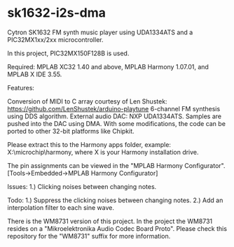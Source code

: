 # sk1632-i2s-dma
Cytron SK1632 FM synth music player using UDA1334ATS and a PIC32MX1xx/2xx microcontroller.

In this project, PIC32MX150F128B is used.

Required: MPLAB XC32 1.40 and above, MPLAB Harmony 1.07.01, and MPLAB X IDE 3.55.

Features:

Conversion of MIDI to C array courtesy of Len Shustek: https://github.com/LenShustek/arduino-playtune
6-channel FM synthesis using DDS algorithm.
External audio DAC: NXP UDA1334ATS.
Samples are pushed into the DAC using DMA.
With some modifications, the code can be ported to other 32-bit platforms like Chipkit.

Please extract this to the Harmony apps folder, example: X:\microchip\harmony, where X is your Harmony installation drive.

The pin assignments can be viewed in the "MPLAB Harmony Configurator". [Tools->Embedded->MPLAB Harmony Configurator]

Issues: 
1.) Clicking noises between changing notes.

Todo: 
1.) Suppress the clicking noises between changing notes.
2.) Add an interpolation filter to each sine wave.

There is the WM8731 version of this project. In the project the WM8731 resides on a "Mikroelektronika Audio Codec Board Proto". Please check this repository for the "WM8731" suffix for more information.
